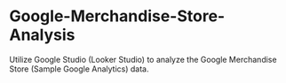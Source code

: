 # Google-Merchandise-Store-Analysis
Utilize Google Studio (Looker Studio) to analyze the Google Merchandise Store (Sample Google Analytics) data.
